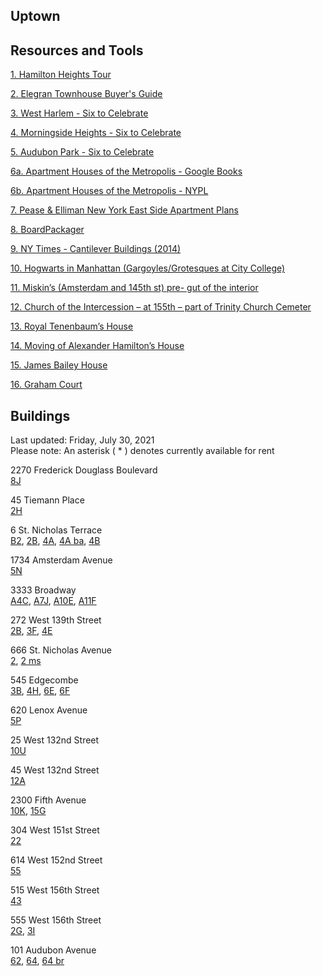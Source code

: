 ## Uptown

## Resources and Tools

[1. Hamilton Heights Tour](https://github.com/realdatanyc/uptown/blob/main/Hamilton%20Heights%20Tour%20-%20Elegran.pdf)

[2. Elegran Townhouse Buyer's Guide](https://github.com/realdatanyc/uptown/blob/main/Elegran%20Buyers%20Guide%20to%20Townhouses.pdf)

[3. West Harlem - Six to Celebrate](https://github.com/realdatanyc/uptown/blob/main/WestHarlem-SixToCeleb.pdf)

[4. Morningside Heights - Six to Celebrate](https://github.com/realdatanyc/uptown/blob/main/HDC-SixtoCelebGuide-MORNINGSIDE-HEIGHTS-12pg.pdf)

[5. Audubon Park - Six to Celebrate](https://github.com/realdatanyc/uptown/blob/main/AudubonPark.pdf)

[6a. Apartment Houses of  the Metropolis - Google Books](https://www.google.com/books/edition/Apartment_Houses_of_the_Metropolis/u5VAAQAAMAAJ?hl=en&gbpv=1&dq=apartment+houses+of+the+metropolis&printsec=frontcover)

[6b. Apartment Houses of the Metropolis - NYPL](https://digitalcollections.nypl.org/collections/apartment-houses-of-the-metropolis#/?tab=about&scroll=20)

[7. Pease & Elliman New York East Side Apartment Plans](https://babel.hathitrust.org/cgi/pt?id=mdp.39015026793094&view=thumb&seq=45) 

[8. BoardPackager](https://www.boardpackager.com/)

[9. NY Times - Cantilever Buildings (2014)](https://www.nytimes.com/2014/01/12/realestate/cantilevered-buildings-of-new-york.html)

[10. Hogwarts in Manhattan (Gargoyles/Grotesques at City College)](https://www.scoutingny.com/hogwarts-in-manhattan-the-1000-gargoyles-grotesques-of-city-college/)

[11. Miskin’s (Amsterdam and 145th st) pre- gut of the interior](https://www.scoutingny.com/want-to-feel-like-youre-in-a-film-noir-step-into-mishkins-drug-store/)

[12. Church of the Intercession – at 155th – part of Trinity Church Cemeter](https://www.scoutingny.com/scouting-a-crypt/)

[13. Royal Tenenbaum’s House](https://www.youtube.com/watch?v=YG9LfXVZJOM)

[14. Moving of Alexander Hamilton’s House](https://www.youtube.com/watch?v=qAeUIscbuVY)

[15. James Bailey House](http://daytoninmanhattan.blogspot.com/2019/05/the-james-bailey-house-10-st-nicholas.html)

[16. Graham Court](https://nymag.com/intelligencer/2020/04/graham-court-apartments-harlem.html)

## Buildings

Last updated:  Friday, July 30, 2021\
Please note:  An asterisk ( * ) denotes currently available for rent

2270 Frederick Douglass Boulevard\
[8J](https://youtu.be/ZOl1GLaUpgE)

45 Tiemann Place\
[2H](https://youtu.be/qupsmF_cLhg)

6 St. Nicholas Terrace\
[B2](https://youtu.be/bUsOb3kSoS8), [2B](https://youtu.be/hFHJig17vo0), [4A](https://youtu.be/UQRZkFxB-Vg), [4A ba](https://youtu.be/f7hY3aV6-Mc), [4B](https://youtu.be/rWNhN3MITvk)  

1734 Amsterdam Avenue\
[5N](https://youtu.be/q7QJUFcjKYE)

3333 Broadway\
[A4C](https://youtu.be/nPoPcvXrud4), [A7J](https://youtu.be/FkGdGNQBSyY), [A10E](https://youtu.be/nPoPcvXrud4), [A11F](https://youtu.be/TpbbcUxY2Mo)

272 West 139th Street\
[2B](https://youtu.be/bIhs-qb7jwM), [3F](https://youtu.be/XNF0-b1znxA), [4E](https://youtu.be/eEJIOxlH13o)

666 St. Nicholas Avenue\
[2](https://youtu.be/Fxbl6DehDGc), [2 ms](https://youtu.be/QNuk1leRVl0)

545 Edgecombe\
[3B](https://youtu.be/FebAUG-qoWY), [4H](https://youtu.be/cNsKXli-QRg), [6E](https://youtu.be/jiMhX1-9WPs), [6F](https://youtu.be/1sV2E-qTe-s)

620 Lenox Avenue\
[5P](https://youtu.be/a2nLcK3kKac)

25 West 132nd Street\
[10U](https://youtu.be/Ip3cVuzgNIM)

45 West 132nd Street\
[12A](https://youtu.be/Bn_bdRIfF4I)

2300 Fifth Avenue\
[10K](https://youtu.be/RKOdkvh2DpI), [15G](https://youtu.be/_7mPk3ppCow)

304 West 151st Street\
[22](https://youtu.be/fsPGh7x67aI)

614 West 152nd Street\
[55](https://youtu.be/lbFsOnuh9zI)

515 West 156th Street\
[43](https://youtu.be/Lif_scuDobE)

555 West 156th Street\
[2G](https://youtu.be/xg1HA1E06To), [3I](https://youtu.be/Uy1_OyIzkqw)

101 Audubon Avenue\
[62](https://youtu.be/3vSZgdfHsag), [64](https://youtu.be/fFgdlnavcB8), [64 br](https://youtu.be/qhUC17jgKiM)







